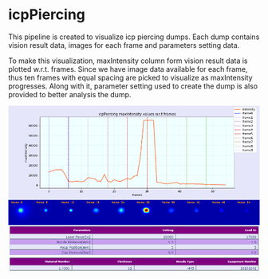 # icpPiercing
This pipeline is created to visualize icp piercing dumps. Each dump contains vision result data, images for each frame and parameters setting data.

To make this visualization, maxIntensity column form vision result data is plotted w.r.t. frames. Since we have image data available for each frame, thus ten frames with equal spacing are picked to visualize as maxIntensity progresses. Along with it, parameter setting used to create the dump is also provided to better analysis the dump. 



![](sampleImages/img.png)
